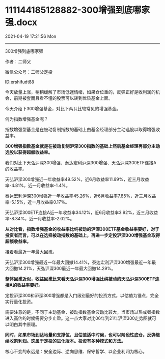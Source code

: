# 111144185128882-300增强到底哪家强.docx

2021-04-19 17:21:56 Mon

----

300增强到底哪家强

作者：二师父

微信公众号：二师父定投

ID:ershifudt88

今天放量上涨，稍稍缓解了市场低迷情绪，如果仓位重的，反弹正好是收利润的机会，前期被套而且看不懂的股票可以转到优质基金上面。

今天介绍下300增强基金，对比下两只比较常见的增强基金。

何为指数增强基金呢？

指数增强型基金是在被动复制指数的基础上由基金经理部分主动选股以取得增强收益率。

__300增强指数基金就是在被动复制沪深300指数的基础上然后基金经理再部分主动选股以获得超额收益率。__

我们对比下天弘沪深300增强、泰达宏利沪深300增强、天弘沪深300ETF连接A的收益率。

天弘沪深300增强近一年收益率49\.52%，近6月收益率11\.69%，近三月收益率\-4\.81%，近一月收益率\-1\.4%。

泰达宏利沪深300增强近一年收益率45\.26%，近6月收益率7\.85%，近三月收益率\-5\.15%，近一月收益率0\.17%。

天弘沪深300ETF连接A近一年收益率34\.12%，近6月收益率3\.92%，近三月收益率\-8\.34%，近一月收益率\-2\.02%。

__从对比看，指数增强基金的收益率比纯被动的沪深300ETF基金收益率要好，对于投资者而言，可以在选择被动指数的基础上，再进一步定投沪深300增强基金取得超额收益率。__

接着看最近一年最大回撤。

天弘沪深300增强最近一年最大回撤14\.41%，泰达宏利沪深300增强最近一年最大回撤14\.21%，天弘沪深300最近一年最大回撤14\.29%。

__整体回撤近似，收益回撤比来看天弘沪深300增强比纯被动的天弘沪深300ETF连接A的收益率要好。__

定投沪深300和沪深300增强都是入门级别最好的投资方式，以估值为锚点，完全实行量化投资。

需要注意的是，不同于主动基金，被动指数基金波动比较大，当市场过热或者指数进入高估的时候需要分步止盈。这一点大家对比06年到21年沪深300走势图就可以明白其中原理。

__同时，如果市场到达地量和支撑位，且估值适中时候，也可以阶段性底仓，反弹继续收割利润。这属于定投的进化版本。投资有多种模式和方法。__

核心不变的永远是：安全边际、逆向思维、保守哲学、以企业利润为核心。

